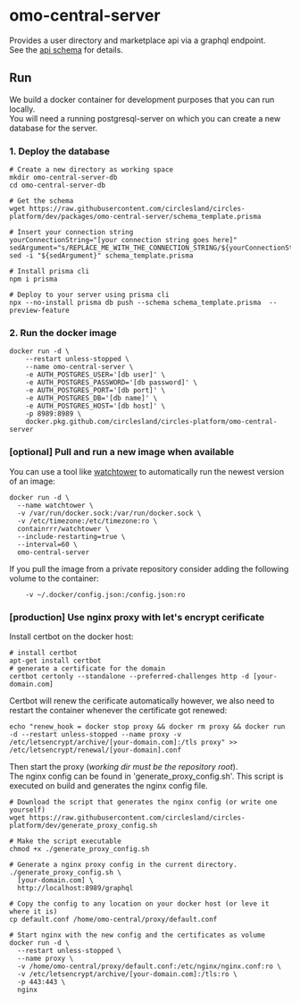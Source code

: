# omo-central-server
Provides a user directory and marketplace api via a graphql endpoint.  
See the [api schema](https://github.com/circlesland/circles-platform/blob/dev/packages/omo-central-interfaces/src/schema.graphql) for details.

## Run
We build a docker container for development purposes that you can run locally.  
You will need a running postgresql-server on which you can create a new database for the server.  

### 1. Deploy the database
```shell
# Create a new directory as working space
mkdir omo-central-server-db
cd omo-central-server-db

# Get the schema
wget https://raw.githubusercontent.com/circlesland/circles-platform/dev/packages/omo-central-server/schema_template.prisma

# Insert your connection string
yourConnectionString="[your connection string goes here]"
sedArgument="s/REPLACE_ME_WITH_THE_CONNECTION_STRING/${yourConnectionString//\//\\/}/g"
sed -i "${sedArgument}" schema_template.prisma

# Install prisma cli
npm i prisma

# Deploy to your server using prisma cli
npx --no-install prisma db push --schema schema_template.prisma  --preview-feature
```

### 2. Run the docker image
```shell
docker run -d \
	--restart unless-stopped \
	--name omo-central-server \
	-e AUTH_POSTGRES_USER='[db user]' \
	-e AUTH_POSTGRES_PASSWORD='[db password]' \
	-e AUTH_POSTGRES_PORT='[db port]' \
	-e AUTH_POSTGRES_DB='[db name]' \
	-e AUTH_POSTGRES_HOST='[db host]' \
	-p 8989:8989 \
	docker.pkg.github.com/circlesland/circles-platform/omo-central-server
```

### [optional] Pull and run a new image when available
You can use a tool like [watchtower](https://containrrr.dev/watchtower/) to automatically run the newest version of an image:
```shell
docker run -d \
  --name watchtower \
  -v /var/run/docker.sock:/var/run/docker.sock \
  -v /etc/timezone:/etc/timezone:ro \
  containrrr/watchtower \
  --include-restarting=true \
  --interval=60 \
  omo-central-server
```
If you pull the image from a private repository consider adding the following volume to the container:
```shell
    -v ~/.docker/config.json:/config.json:ro
```

### [production] Use nginx proxy with let's encrypt cerificate
Install certbot on the docker host:
```shell
# install certbot
apt-get install certbot
# generate a certificate for the domain
certbot certonly --standalone --preferred-challenges http -d [your-domain.com]
```
Certbot will renew the cerificate automatically however, we also need to restart the container whenever the 
certificate got renewed:
```shell
echo "renew_hook = docker stop proxy && docker rm proxy && docker run -d --restart unless-stopped --name proxy -v /etc/letsencrypt/archive/[your-domain.com]:/tls proxy" >> /etc/letsencrypt/renewal/[your-domain].conf
```
Then start the proxy (*working dir must be the repository root*).   
The nginx config can be found in 'generate_proxy_config.sh'. This script is executed on build and generates the nginx config file.
```shell
# Download the script that generates the nginx config (or write one yourself)
wget https://raw.githubusercontent.com/circlesland/circles-platform/dev/generate_proxy_config.sh

# Make the script executable
chmod +x ./generate_proxy_config.sh

# Generate a nginx proxy config in the current directory.
./generate_proxy_config.sh \
  [your-domain.com] \
  http://localhost:8989/graphql
  
# Copy the config to any location on your docker host (or leve it where it is)
cp default.conf /home/omo-central/proxy/default.conf

# Start nginx with the new config and the certificates as volume
docker run -d \
  --restart unless-stopped \
  --name proxy \
  -v /home/omo-central/proxy/default.conf:/etc/nginx/nginx.conf:ro \
  -v /etc/letsencrypt/archive/[your-domain.com]:/tls:ro \
  -p 443:443 \
  nginx

```